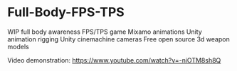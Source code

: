 # Full-Body-FPS-TPS

WIP full body awareness FPS/TPS game
Mixamo animations
Unity animation rigging
Unity cinemachine cameras
Free open source 3d weapon models

Video demonstration: https://www.youtube.com/watch?v=-niOTM8sh8Q
